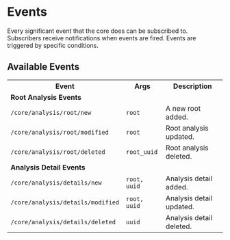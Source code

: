 # Events

Every significant event that the core does can be subscribed to. Subscribers receive notifications when events are fired. Events are triggered by specific conditions.

## Available Events

<table>
<tr>
    <th><b>Event</b></th>
    <th><b>Args</b></th>
    <th><b>Description</b></th>
</tr>
<tr>
    <td colspan="3"><b>Root Analysis Events</b></td>
</tr>
<tr>
    <td><code>/core/analysis/root/new</code></td>
    <td><code>root</code></td>
    <td>A new root added.</td>
</tr>
<tr>
    <td><code>/core/analysis/root/modified</code></td>
    <td><code>root</code></td>
    <td>Root analysis updated.</td>
</tr>
<tr>
    <td><code>/core/analysis/root/deleted</code></td>
    <td><code>root_uuid</code></td>
    <td>Root analysis deleted.</td>
</tr>
<tr>
    <td colspan="3"><b>Analysis Detail Events</b></td>
</tr>
<tr>
    <td><code>/core/analysis/details/new</code></td>
    <td><code>root, uuid</code></td>
    <td>Analysis detail added.</td>
</tr>
<tr>
    <td><code>/core/analysis/details/modified</code></td>
    <td><code>root, uuid</code></td>
    <td>Analysis detail updated.</td>
</tr>
<tr>
    <td><code>/core/analysis/details/deleted</code></td>
    <td><code>uuid</code></td>
    <td>Analysis detail deleted.</td>
</tr>
</table>